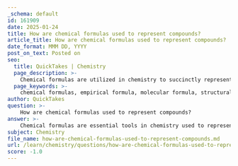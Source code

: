 ```yaml
---
_schema: default
id: 161909
date: 2025-01-24
title: How are chemical formulas used to represent compounds?
article_title: How are chemical formulas used to represent compounds?
date_format: MMM DD, YYYY
post_on_text: Posted on
seo:
  title: QuickTakes | Chemistry
  page_description: >-
    Chemical formulas are utilized in chemistry to succinctly represent compounds, indicating the types and numbers of atoms in a molecule. They include empirical, molecular, and structural formulas, essential for understanding chemical properties and facilitating communication among chemists.
  page_keywords: >-
    chemical formulas, empirical formula, molecular formula, structural formula, representation of compounds, ionic compounds, molecular compounds, composition, chemical reactions, standardized communication
author: QuickTakes
question: >-
    How are chemical formulas used to represent compounds?
answer: >-
    Chemical formulas are essential tools in chemistry used to represent compounds, providing a concise way to convey information about the types and numbers of atoms present in a molecule. Here’s how they function:\n\n1. **Types of Chemical Formulas**:\n   - **Empirical Formula**: This formula shows the simplest whole-number ratio of the elements in a compound. For example, the empirical formula for glucose (C₆H₁₂O₆) is CH₂O, indicating the ratio of carbon, hydrogen, and oxygen atoms.\n   - **Molecular Formula**: This formula indicates the actual number of each type of atom in a molecule. For glucose, the molecular formula is C₆H₁₂O₆, which specifies that one molecule contains six carbon atoms, twelve hydrogen atoms, and six oxygen atoms.\n   - **Structural Formula**: This provides a visual representation of the molecule, showing how atoms are arranged and bonded together. It can depict the specific arrangement of atoms and the types of bonds (single, double, etc.) between them.\n\n2. **Representation of Compounds**:\n   - **Ionic Compounds**: These are represented by the ratio of ions rather than the actual number of atoms. For example, sodium chloride (NaCl) indicates a 1:1 ratio of sodium ions to chloride ions.\n   - **Molecular Compounds**: These are represented by their molecular formulas, which detail the exact number of each atom in a molecule. For instance, the molecular formula for isopropyl alcohol is C₃H₈O, indicating three carbon atoms, eight hydrogen atoms, and one oxygen atom.\n\n3. **Importance of Chemical Formulas**:\n   - Chemical formulas provide critical information about the composition and structure of compounds, which is vital for understanding their properties and behaviors in chemical reactions.\n   - They also facilitate communication among chemists, allowing for a standardized way to describe substances.\n\n4. **Rules for Writing Chemical Formulas**:\n   - When writing molecular formulas, carbon (C) is typically listed first, followed by hydrogen (H), and then other elements in alphabetical order. For ionic compounds, the positive ion is listed first, followed by the negative ion.\n\nIn summary, chemical formulas are fundamental in representing compounds, conveying essential information about their composition, and guiding the understanding of their chemical behavior.
subject: Chemistry
file_name: how-are-chemical-formulas-used-to-represent-compounds.md
url: /learn/chemistry/questions/how-are-chemical-formulas-used-to-represent-compounds
score: -1.0
---
```


&nbsp;